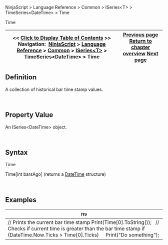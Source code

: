 ﻿


NinjaScript \> Language Reference \> Common \> ISeries\<T\> \> TimeSeries\<DateTime\> \> Time






















Time







| \<\< [Click to Display Table of Contents](iseries_time.md) \>\> **Navigation:**     [NinjaScript](ninjascript-1.md) \> [Language Reference](language_reference_wip-1.md) \> [Common](common-1.md) \> [ISeries\<T\>](iseriest-1.md) \> [TimeSeries\<DateTime\>](timeseries-1.md) \> Time | [Previous page](timeseries-1.md) [Return to chapter overview](timeseries-1.md) [Next page](iseries_times-1.md) |
| --- | --- |











## Definition


A collection of historical bar time stamp values.


 


## Property Value


An ISeries\<DateTime\> object.


 


## Syntax


Time  

Time\[int barsAgo] (returns a [DateTime](http://msdn2.microsoft.com/en-us/library/system.datetime.aspx) structure)


 


## 


## Examples




| ns |
| --- |
| // Prints the current bar time stamp Print(Time\[0].ToString());   // Checks if current time is greater than the bar time stamp if (DateTime.Now.Ticks \> Time\[0].Ticks)      Print("Do something"); |










